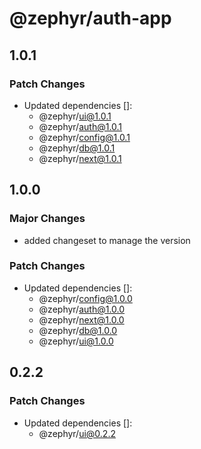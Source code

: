 # @zephyr/auth-app

## 1.0.1

### Patch Changes

- Updated dependencies []:
  - @zephyr/ui@1.0.1
  - @zephyr/auth@1.0.1
  - @zephyr/config@1.0.1
  - @zephyr/db@1.0.1
  - @zephyr/next@1.0.1

## 1.0.0

### Major Changes

- added changeset to manage the version

### Patch Changes

- Updated dependencies []:
  - @zephyr/config@1.0.0
  - @zephyr/auth@1.0.0
  - @zephyr/next@1.0.0
  - @zephyr/db@1.0.0
  - @zephyr/ui@1.0.0

## 0.2.2

### Patch Changes

- Updated dependencies []:
  - @zephyr/ui@0.2.2
